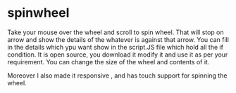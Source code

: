 # spinwheel
Take your mouse over the wheel and scroll to spin wheel. That will stop on arrow and show the details of the whatever is against that arrow.
You can fill in the details which ypu want show in the script.JS file which hold all the if condition.
It is open source, you download it modify it and use it as per your requirement.
You can change the size of the wheel and contents of it.

Moreover I also made it responsive , and has touch support for spinning the wheel. 
